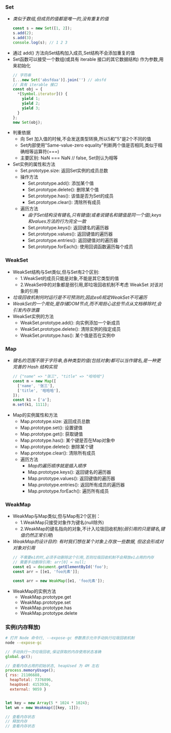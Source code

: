 ### Set
- *类似于数组,但成员的值都是唯一的,没有重复的值*
  ```js
  const s = new Set([1, 2]);
  s.add(2);
  s.add(3);
  console.log(s); // 1 2 3
  ```
- 通过 add() 方法向Set结构加入成员,Set结构不会添加重复的值
- Set函数可以接受一个数组(或具有 iterable 接口的其它数据结构) 作为参数,用来初始化
  ```js
  // 字符串
  [...new Set('absfdaa')].join('') // absfd
  // 具有 iterable 接口
  const obj = {
    *[Symbol.iterator]() {
      yield 1;
      yield 2;
      yield 3;
    }
  };
  new Set(obj);
  ```
- 判重依据
  - 向 Set 加入值的时候,不会发送类型转换,所以5和"5"是2个不同的值
  - Set内部使用"Same-value-zero equality"判断两个值是否相同,类似于精确相等运算符(===)
  - 主要区别: NaN === NaN // false, Set则认为相等
- Set实例的属性和方法
  - Set.prototype.size: 返回Set实例的成员总数
  - 操作方法
    - Set.prototype.add(): 添加某个值
    - Set.prototype.delete(): 删除某个值
    - Set.prototype.has(): 该值是否为Set的成员
    - Set.prototype.clear(): 清除所有成员
  - 遍历方法
    - *由于Set结构没有键名,只有键值(或者说键名和键值是同一个值),keys和values方法的行为完全一致*
    - Set.prototype.keys(): 返回键名的遍历器
    - Set.prototype.values(): 返回键值的遍历器
    - Set.prototype.entries(): 返回键值对的遍历器
    - Set.prototype.forEach(): 使用回调函数遍历每个成员

### WeakSet
- WeakSet结构与Set类似,但与Set有2个区别:
  - 1.WeakSet的成员只能是对象,不能是其它类型的值
  - 2.WeakSet中的对象都是弱引用,即垃圾回收机制不考虑 WeakSet 对该对象的引用
- *垃圾回收机制何时运行是不可预测的,因此es6规定WeakSet不可遍历*
- *WeakSet的一个用处,是存储DOM节点,而不用担心这些节点从文档移除时,会引发内存泄露*
- WeakSet实例的方法
  - WeakSet.prototype.add(): 向实例添加一个新成员
  - WeakSet.prototype.delete(): 清除实例的指定成员
  - WeakSet.prototype.has(): 某个值是否在实例中

### Map
- *键名的范围不限于字符串,各种类型的值(包括对象)都可以当作键名,是一种更完善的 Hash 结构实现*
  ```js
  // {"name" => "张三", "title" => "哈哈哈"}
  const m = new Map([
    ['name', '张三'],
    ['title', '哈哈哈'],
  ]);
  const k1 = ['a'];
  m.set(k1, 1111);
  ```
- Map的实例属性和方法
  - Map.prototype.size: 返回成员总数
  - Map.prototype.set(): 设置键值
  - Map.prototype.get(): 获取键值
  - Map.prototype.has(): 某个键是否在Map对象中
  - Map.prototype.delete(): 删除某个键
  - Map.prototype.clear(): 清除所有成员
  - 遍历方法
    - *Map的遍历顺序就是插入顺序*
    - Map.prototype.keys(): 返回键名的遍历器
    - Map.prototype.values(): 返回键值的遍历器
    - Map.prototype.entries(): 返回所有成员的遍历器
    - Map.prototype.forEach(): 遍历所有成员

### WeakMap
- WeakMap与Map类似,但与Map有2个区别：
  - 1.WeakMap只接受对象作为键名(null除外)
  - 2.WeakMap的键名指向的对象,不计入垃圾回收机制(*弱引用的只是键名,键值仍然正常引用*)
- *WeakMap的设计目的: 有时我们想在某个对象上存放一些数据, 但这会形成对对象对引用*
  ```js
  // 不需要e1的时,必须手动删除这个引用,否则垃圾回收机制不会释放e1占用的内存
  // 需要手动删除引用: arr[0] = null;
  const e1 = document.getElementById('foo');
  const arr = [[e1, 'foo元素']];

  const arr = new WeakMap([e1, 'foo元素']);
  ```
- WeakMap的实例方法
  - WeakMap.prototype.get
  - WeakMap.prototype.set
  - WeakMap.prototype.has
  - WeakMap.prototype.delete

### 实例(内存释放)
```sh
# 打开 Node 命令行, --expose-gc 参数表示允许手动执行垃圾回收机制
node --expose-gc
```

```js
// 手动执行一次垃圾回收,保证获取的内存使用状态准确
global.gc();

// 查看内存占用的初始状态, heapUsed 为 4M 左右
process.memoryUsage();
{ rss: 21106688,
  heapTotal: 7376896,
  heapUsed: 4153936,
  external: 9059 }


let key = new Array(5 * 1024 * 1024);
let wm = new Weakmap([[key, 1]]);

// 查看内存状态
// 释放内存
// 查看内存状态
```